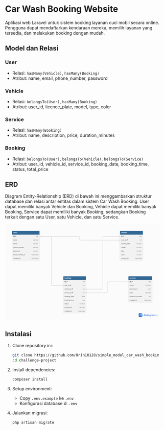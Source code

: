 # Car Wash Booking Website

Aplikasi web Laravel untuk sistem booking layanan cuci mobil secara online. Pengguna dapat mendaftarkan kendaraan mereka, memilih layanan yang tersedia, dan melakukan booking dengan mudah.

## Model dan Relasi

### User
- Relasi: `hasMany(Vehicle)`, `hasMany(Booking)`
- Atribut: name, email, phone_number, password  

### Vehicle
- Relasi: `belongsTo(User)`, `hasMany(Booking)`
- Atribut: user_id, licence_plate, model, type, color

### Service
- Relasi: `hasMany(Booking)`
- Atribut: name, description, price, duration_minutes

### Booking
- Relasi: `belongsTo(User)`, `belongsTo(Vehicle)`, `belongsTo(Service)`
- Atribut: user_id, vehicle_id, service_id, booking_date, booking_time, status, total_price

## ERD

Diagram Entity-Relationship (ERD) di bawah ini menggambarkan struktur database dan relasi antar entitas dalam sistem Car Wash Booking. User dapat memiliki banyak Vehicle dan Booking, Vehicle dapat memiliki banyak Booking, Service dapat memiliki banyak Booking, sedangkan Booking terkait dengan satu User, satu Vehicle, dan satu Service.

![Entity-Relationship Diagram](public/ERD.png)

## Instalasi

1. Clone repository ini:
   ```bash
   git clone https://github.com/Orin10120/simple_model_car_wash_booking_website.git
   cd challenge-project
   ```

2. Install dependencies:
   ```bash
   composer install
   ```

3. Setup environment:
   - Copy `.env.example` ke `.env`
   - Konfigurasi database di `.env`

4. Jalankan migrasi:
   ```bash
   php artisan migrate
   ```



